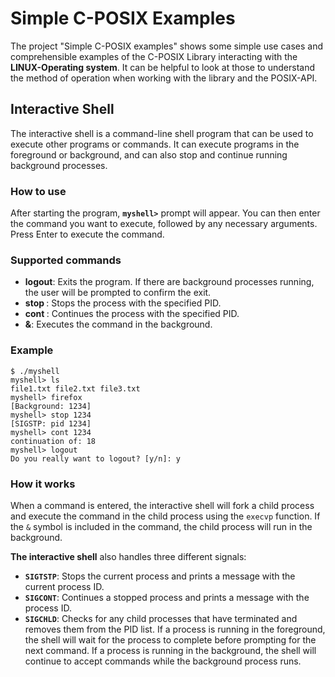 # Simple C-POSIX Examples

The project "Simple C-POSIX examples" shows some simple use cases and comprehensible examples of the C-POSIX Library interacting with the **LINUX-Operating system**.
It can be helpful to look at those to understand the method of operation when working with the library and the POSIX-API.

## Interactive Shell

The interactive shell is a command-line shell program that can be used to execute other programs or commands.
It can execute programs in the foreground or background, and can also stop and continue running background processes.

### How to use

After starting the program, **`myshell>`** prompt will appear.
You can then enter the command you want to execute, followed by any necessary arguments. Press Enter to execute the command.

### Supported commands
- **logout**: Exits the program. If there are background processes running, the user will be prompted to confirm the exit. 
- **stop <pid>**: Stops the process with the specified PID.
- **cont <pid>**: Continues the process with the specified PID.
- **&**: Executes the command in the background.


### Example
```
$ ./myshell
myshell> ls
file1.txt file2.txt file3.txt
myshell> firefox
[Background: 1234]
myshell> stop 1234
[SIGSTP: pid 1234]
myshell> cont 1234
continuation of: 18
myshell> logout
Do you really want to logout? [y/n]: y
```

### How it works
When a command is entered, the interactive shell will fork a child process and execute the command in the child process using the `execvp` function.
If the `&` symbol is included in the command, the child process will run in the background.

**The interactive shell** also handles three different signals:

- **`SIGTSTP`**: Stops the current process and prints a message with the current process ID.
- **`SIGCONT`**: Continues a stopped process and prints a message with the process ID.
- **`SIGCHLD`**: Checks for any child processes that have terminated and removes them from the PID list.
If a process is running in the foreground, the shell will wait for the process to complete before prompting for the next command. If a process is running in the background, the shell will continue to accept commands while the background process runs.
